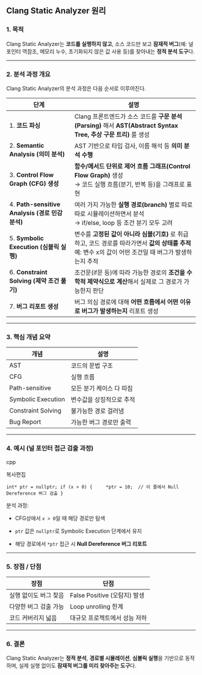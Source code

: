 ## Clang Static Analyzer 원리

### 1. **목적**

Clang Static Analyzer는 **코드를 실행하지 않고**, 소스 코드만 보고 **잠재적 버그**(예: 널 포인터 역참조, 메모리 누수, 초기화되지 않은 값 사용 등)를 찾아내는 **정적 분석 도구**다.

---

### 2. **분석 과정 개요**

Clang Static Analyzer의 분석 과정은 다음 순서로 이루어진다.

|단계|설명|
|---|---|
|1. **코드 파싱**|Clang 프론트엔드가 소스 코드를 **구문 분석(Parsing)** 해서 **AST(Abstract Syntax Tree, 추상 구문 트리)** 를 생성|
|2. **Semantic Analysis (의미 분석)**|AST 기반으로 타입 검사, 이름 해석 등 **의미 분석 수행**|
|3. **Control Flow Graph (CFG) 생성**|**함수/메서드 단위로** **제어 흐름 그래프(Control Flow Graph)** 생성  <br>→ 코드 실행 흐름(분기, 반복 등)을 그래프로 표현|
|4. **Path-sensitive Analysis (경로 민감 분석)**|여러 가지 가능한 **실행 경로(branch)** 별로 따로따로 시뮬레이션하면서 분석  <br>→ if/else, loop 등 조건 분기 모두 고려|
|5. **Symbolic Execution (심볼릭 실행)**|변수를 **고정된 값이 아니라 심볼(기호)** 로 취급하고, 코드 경로를 따라가면서 **값의 상태를 추적**  <br>예: 변수 x의 값이 어떤 조건일 때 버그가 발생하는지 추적|
|6. **Constraint Solving (제약 조건 풀기)**|조건문(if문 등)에 따라 가능한 경로의 **조건을 수학적 제약식으로 계산**해서 실제로 그 경로가 가능한지 판단|
|7. **버그 리포트 생성**|버그 의심 경로에 대해 **어떤 흐름에서 어떤 이유로 버그가 발생하는지** 리포트 생성|

---

### 3. **핵심 개념 요약**

|개념|설명|
|---|---|
|AST|코드의 문법 구조|
|CFG|실행 흐름|
|Path-sensitive|모든 분기 케이스 다 따짐|
|Symbolic Execution|변수값을 상징적으로 추적|
|Constraint Solving|불가능한 경로 걸러냄|
|Bug Report|가능한 버그 경로만 출력|

---

### 4. **예시 (널 포인터 접근 검출 과정)**

cpp

복사편집

`int* ptr = nullptr; if (x > 0) {     *ptr = 10;  // 이 줄에서 Null Dereference 버그 검출 }`

분석 과정:

- CFG상에서 `x > 0`일 때 해당 경로만 탐색
    
- `ptr` 값은 `nullptr`로 Symbolic Execution 단계에서 유지
    
- 해당 경로에서 `*ptr` 접근 시 **Null Dereference 버그 리포트**
    

---

### 5. **장점 / 단점**

|장점|단점|
|---|---|
|실행 없이도 버그 찾음|False Positive (오탐지) 발생|
|다양한 버그 검출 가능|Loop unrolling 한계|
|코드 커버리지 넓음|대규모 프로젝트에서 성능 저하|

---

### 6. **결론**

Clang Static Analyzer는 **정적 분석**, **경로별 시뮬레이션**, **심볼릭 실행**을 기반으로 동작하며, 실제 실행 없이도 **잠재적 버그를 미리 찾아주는 도구**다.